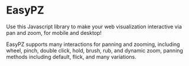 # EasyPZ
Use this Javascript library to make your web visualization interactive via pan and zoom, for mobile and desktop!


EasyPZ supports many interactions for panning and zooming, including wheel, pinch, double click, hold, brush, rub, and dynamic zoom, panning methods including default, flick, and many variations.